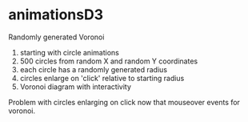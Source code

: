 animationsD3
============

Randomly generated Voronoi



1. starting with circle animations
2. 500 circles from random X and random Y coordinates
3. each circle has a randomly generated radius 
4. circles enlarge on 'click' relative to starting radius 
5. Voronoi diagram with interactivity

Problem with circles enlarging on click now that mouseover events for voronoi. 
